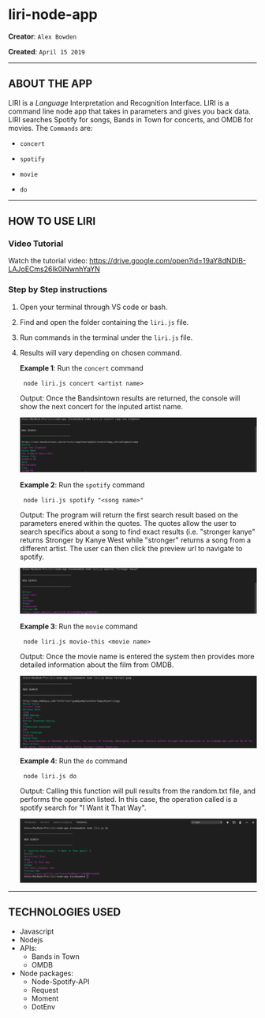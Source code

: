 # liri-node-app

**Creator**: `Alex Bowden`

**Created**: `April 15 2019`

- - -

## ABOUT THE APP
LIRI is a _Language_ Interpretation and Recognition Interface. LIRI is a command line node app that takes in parameters and gives you back data. LIRI searches Spotify for songs, Bands in Town for concerts, and OMDB for movies. The `Commands` are:

   * `concert`

   * `spotify`

   * `movie`

   * `do`

- - -
## HOW TO USE LIRI
### **Video Tutorial**

Watch the tutorial video: https://drive.google.com/open?id=19aY8dNDIB-LAJoECms26Ik0iNwnhYaYN

### **Step by Step instructions**

1. Open your terminal through VS code or bash.
2. Find and open the folder containing the `liri.js` file. 
3. Run commands in the terminal under the `liri.js` file. 
3. Results will vary depending on chosen command. 


    **Example 1**: Run the `concert` command
    
        node liri.js concert <artist name>
    
    Output: Once the Bandsintown results are returned, the console will show the next concert for the inputed artist name.

    ![Results](/screenshots/concert.PNG)

    **Example 2**: Run the `spotify` command
    
        node liri.js spotify "<song name>"
    
    Output: The program will return the first search result based on the parameters enered within the quotes. The quotes allow the user to search specifics about a song to find exact results (i.e. "stronger kanye" returns Stronger by Kanye West while "stronger" returns a song from a different artist. The user can then click the preview url to navigate to spotify.

    ![Results](/screenshots/spotify.PNG)

    **Example 3**: Run the `movie` command
    
        node liri.js movie-this <movie name>
    
    Output: Once the movie name is entered the system then provides more detailed information about the film from OMDB.

    ![Results](/screenshots/omdb.PNG)


    **Example 4**: Run the `do` command
        
        node liri.js do
        
    Output: Calling this function will pull results from the random.txt file, and performs the operation listed. In this case, the operation called is a spotify search for "I Want it That Way".
    
    ![Results](/screenshots/do.PNG)

- - -

## TECHNOLOGIES USED
* Javascript
* Nodejs
* APIs:
    * Bands in Town
    * OMDB
* Node packages:
    * Node-Spotify-API
    * Request
    * Moment
    * DotEnv